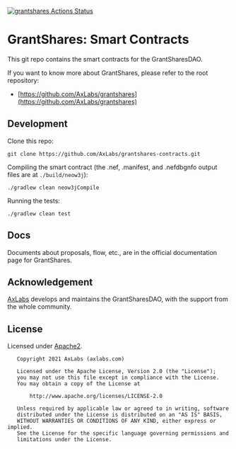 [![grantshares Actions Status](https://github.com/AxLabs/grantshares-contracts/workflows/grantshares-ci-cd/badge.svg)](https://github.com/AxLabs/grantshares-contracts/actions)

# GrantShares: Smart Contracts

This git repo contains the smart contracts for the GrantSharesDAO.

If you want to know more about GrantShares, please refer to the root repository:
* [https://github.com/AxLabs/grantshares](https://github.com/AxLabs/grantshares)

## Development

Clone this repo:

```shell
git clone https://github.com/AxLabs/grantshares-contracts.git
```

Compiling the smart contract (the .nef, .manifest, and .nefdbgnfo output files are at `./build/neow3j`):

```shell
./gradlew clean neow3jCompile
```

Running the tests:

```shell
./gradlew clean test
```

## Docs

Documents about proposals, flow, etc., are in the official documentation page for GrantShares.

## Acknowledgement

[AxLabs](https://axlabs.com) develops and maintains the GrantSharesDAO, with
the support from the whole community.

## License

Licensed under [Apache2](http://www.apache.org/licenses/LICENSE-2.0).

```
   Copyright 2021 AxLabs (axlabs.com)

   Licensed under the Apache License, Version 2.0 (the "License");
   you may not use this file except in compliance with the License.
   You may obtain a copy of the License at

       http://www.apache.org/licenses/LICENSE-2.0

   Unless required by applicable law or agreed to in writing, software
   distributed under the License is distributed on an "AS IS" BASIS,
   WITHOUT WARRANTIES OR CONDITIONS OF ANY KIND, either express or implied.
   See the License for the specific language governing permissions and
   limitations under the License.
```